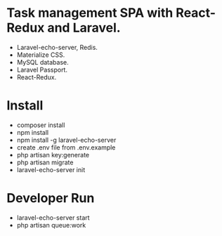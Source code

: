 <h1>Task management SPA with React-Redux and Laravel.</h1>
<ul>
    <li>Laravel-echo-server, Redis.</li>
    <li>Materialize CSS.</li>
    <li>MySQL database.</li>
    <li>Laravel Passport.</li>
    <li>React-Redux.</li>
</ul>    

<h1>Install</h1>
<ul>
    <li>composer install</li>
    <li>npm install</li>
    <li>npm install -g laravel-echo-server</li>
    <li>create .env file from .env.example</li>
    <li>php artisan key:generate</li>
    <li>php artisan migrate</li>
    <li>laravel-echo-server init</li>
</ul>

<h1>Developer Run</h1>
<ul>
    <li>laravel-echo-server start</li>
    <li>php artisan queue:work</li>
</ul>
